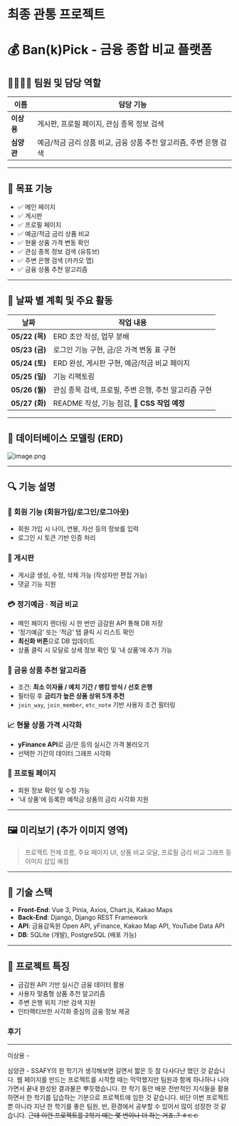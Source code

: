 # 최종 관통 프로젝트

# 💰 Ban(k)Pick - 금융 종합 비교 플랫폼

## 👨‍👩‍👧‍👦 팀원 및 담당 역할

| 이름 | 담당 기능 |
| --- | --- |
| **이상용** | 게시판, 프로필 페이지, 관심 종목 정보 검색 |
| **심양관** | 예금/적금 금리 상품 비교, 금융 상품 추천 알고리즘, 주변 은행 검색 |

---

## 🎯 목표 기능

- ✅ 메인 페이지
- ✅ 게시판
- ✅ 프로필 페이지
- ✅ 예금/적금 금리 상품 비교
- ✅ 현물 상품 가격 변동 확인
- ✅ 관심 종목 정보 검색 (유튜브)
- ✅ 주변 은행 검색 (카카오 맵)
- ✅ 금융 상품 추천 알고리즘

---

## 📅 날짜 별 계획 및 주요 활동

| 날짜 | 작업 내용 |
| --- | --- |
| **05/22 (목)** | ERD 초안 작성, 업무 분배 |
| **05/23 (금)** | 로그인 기능 구현, 금/은 가격 변동 표 구현 |
| **05/24 (토)** | ERD 완성, 게시판 구현, 예금/적금 비교 페이지 |
| **05/25 (일)** | 기능 리팩토링 |
| **05/26 (월)** | 관심 종목 검색, 프로필, 주변 은행, 추천 알고리즘 구현 |
| **05/27 (화)** | README 작성, 기능 점검, 🔧 **CSS 작업 예정** |

---

## 🧩 데이터베이스 모델링 (ERD)

![image.png](attachment:7eec0ee2-5690-4105-8c2d-d12466b6c0bf:image.png)

---

## 🔍 기능 설명

### 👤 회원 기능 (회원가입/로그인/로그아웃)

- 회원 가입 시 나이, 연봉, 자산 등의 정보를 입력
- 로그인 시 토큰 기반 인증 처리

### 📝 게시판

- 게시글 생성, 수정, 삭제 가능 (작성자만 편집 가능)
- 댓글 기능 지원

### 💳 정기예금 · 적금 비교

- 메인 페이지 렌더링 시 한 번만 금감원 API 통해 DB 저장
- ‘정기예금’ 또는 ‘적금’ 탭 클릭 시 리스트 확인
- **최신화 버튼**으로 DB 업데이트
- 상품 클릭 시 모달로 상세 정보 확인 및 ‘내 상품’에 추가 가능

### 🤖 금융 상품 추천 알고리즘

- 조건: **최소 이자율 / 예치 기간 / 뱅킹 방식 / 선호 은행**
- 필터링 후 **금리가 높은 상품 상위 5개 추천**
- `join_way`, `join_member`, `etc_note` 기반 사용자 조건 필터링

### 📈 현물 상품 가격 시각화

- **yFinance API**로 금/은 등의 실시간 가격 불러오기
- 선택한 기간의 데이터 그래프 시각화

### 👤 프로필 페이지

- 회원 정보 확인 및 수정 가능
- '내 상품'에 등록한 예적금 상품의 금리 시각화 지원

---

## 🖼️ 미리보기 (추가 이미지 영역)

> 프로젝트 전체 흐름, 주요 페이지 UI, 상품 비교 모달, 프로필 금리 비교 그래프 등 이미지 삽입 예정
> 

---

## 📄 기술 스택

- **Front-End**: Vue 3, Pinia, Axios, Chart.js, Kakao Maps
- **Back-End**: Django, Django REST Framework
- **API**: 금융감독원 Open API, yFinance, Kakao Map API, YouTube Data API
- **DB**: SQLite (개발), PostgreSQL (배포 가능)

---

## 📌 프로젝트 특징

- 금감원 API 기반 실시간 금융 데이터 활용
- 사용자 맞춤형 상품 추천 알고리즘
- 주변 은행 위치 기반 검색 지원
- 인터랙티브한 시각화 중심의 금융 정보 제공

### 후기

---

이상용 -

심양관 - SSAFY의 한 학기가 생각해보면 길면서 짧은 듯 참 다사다난 했던 것 같습니다. 웹 페이지를 만드는 프로젝트를 시작할 때는 막막했지만 팀원과 함께 하나하나 나아가면서 끝내 완성된 결과물은 뿌듯했습니다. 한 학기 동안 배운 전반적인 지식들을 활용하면서 한 학기를 답습하는 기분으로 프로젝트에 임한 것 같습니다. 비단 이번 프로젝트 뿐 아니라 지난 한 학기를 좋은 팀원, 반, 환경에서 공부할 수 있어서 많이 성장한 것 같습니다. ~~근데 이런 프로젝트를 2학기 때는 몇 번이나 더 하는 거죠..? ㅎㄷㄷ~~
